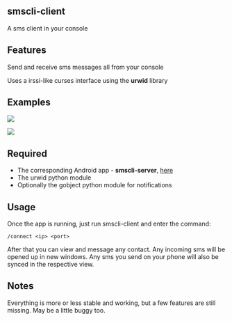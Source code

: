 ## smscli-client
A sms client in your console

## Features
Send and receive sms messages all from your console

Uses a irssi-like curses interface using the **urwid** library

## Examples

![](http://i.imgur.com/z5ZzOLY.png)

![](http://i.imgur.com/8Bs508x.png)

## Required

* The corresponding Android app - **smscli-server**, [here](https://github.com/m5tt/smscli-server)
* The urwid python module
* Optionally the gobject python module for notifications

## Usage

Once the app is running, just run smscli-client and enter the command:

`/connect <ip> <port>`

After that you can view and message any contact. Any incoming sms will be opened up in new windows.
Any sms you send on your phone will also be synced in the respective view.

## Notes

Everything is more or less stable and working, but a few features are still missing. May be a little buggy too.


